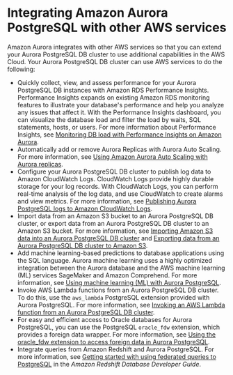 # Integrating Amazon Aurora PostgreSQL with other AWS services<a name="AuroraPostgreSQL.Integrating"></a>

Amazon Aurora integrates with other AWS services so that you can extend your Aurora PostgreSQL DB cluster to use additional capabilities in the AWS Cloud\. Your Aurora PostgreSQL DB cluster can use AWS services to do the following:
+ Quickly collect, view, and assess performance for your Aurora PostgreSQL DB instances with Amazon RDS Performance Insights\. Performance Insights expands on existing Amazon RDS monitoring features to illustrate your database's performance and help you analyze any issues that affect it\. With the Performance Insights dashboard, you can visualize the database load and filter the load by waits, SQL statements, hosts, or users\. For more information about Performance Insights, see [Monitoring DB load with Performance Insights on Amazon Aurora](USER_PerfInsights.md)\. 
+ Automatically add or remove Aurora Replicas with Aurora Auto Scaling\. For more information, see [Using Amazon Aurora Auto Scaling with Aurora replicas](Aurora.Integrating.AutoScaling.md)\.
+ Configure your Aurora PostgreSQL DB cluster to publish log data to Amazon CloudWatch Logs\. CloudWatch Logs provide highly durable storage for your log records\. With CloudWatch Logs, you can perform real\-time analysis of the log data, and use CloudWatch to create alarms and view metrics\. For more information, see [Publishing Aurora PostgreSQL logs to Amazon CloudWatch Logs](AuroraPostgreSQL.CloudWatch.md)\.
+ Import data from an Amazon S3 bucket to an Aurora PostgreSQL DB cluster, or export data from an Aurora PostgreSQL DB cluster to an Amazon S3 bucket\. For more information, see [Importing Amazon S3 data into an Aurora PostgreSQL DB cluster](USER_PostgreSQL.S3Import.md) and [Exporting data from an Aurora PostgreSQL DB cluster to Amazon S3](postgresql-s3-export.md)\.
+ Add machine learning\-based predictions to database applications using the SQL language\. Aurora machine learning uses a highly optimized integration between the Aurora database and the AWS machine learning \(ML\) services SageMaker and Amazon Comprehend\. For more information, see [Using machine learning \(ML\) with Aurora PostgreSQL](postgresql-ml.md)\.
+ Invoke AWS Lambda functions from an Aurora PostgreSQL DB cluster\. To do this, use the `aws_lambda` PostgreSQL extension provided with Aurora PostgreSQL\. For more information, see [Invoking an AWS Lambda function from an Aurora PostgreSQL DB cluster](PostgreSQL-Lambda.md)\.
+ For easy and efficient access to Oracle databases for Aurora PostgreSQL, you can use the PostgreSQL `oracle_fdw` extension, which provides a foreign data wrapper\. For more information, see [Using the oracle\_fdw extension to access foreign data in Aurora PostgreSQL](Appendix.PostgreSQL.CommonDBATasks.md)\.
+ Integrate queries from Amazon Redshift and Aurora PostgreSQL\. For more information, see [ Getting started with using federated queries to PostgreSQL](https://docs.aws.amazon.com/redshift/latest/dg/getting-started-federated.html) in the *Amazon Redshift Database Developer Guide*\.